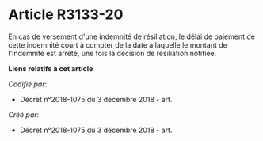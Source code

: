 # Article R3133-20

En cas de versement d'une indemnité de résiliation, le délai de paiement de cette indemnité court à compter de la date à
laquelle le montant de l'indemnité est arrêté, une fois la décision de résiliation notifiée.

**Liens relatifs à cet article**

_Codifié par_:

  - Décret n°2018-1075 du 3 décembre 2018 - art.

_Créé par_:

  - Décret n°2018-1075 du 3 décembre 2018 - art.
